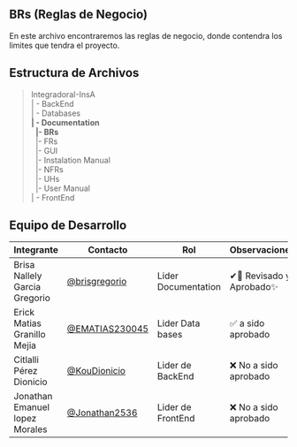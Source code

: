 ##  **BRs (Reglas de Negocio)**

En este archivo encontraremos las reglas de negocio, donde contendra los limites que tendra el proyecto.

## Estructura de Archivos

>IntegradoraI-InsA<br>
>| - BackEnd <br>
>| - Databases<br>
>**| - Documentation**<br>
>&nbsp;&nbsp;**|- BRs**<br>
>&nbsp;&nbsp;|- FRs<br>
>&nbsp;&nbsp;|- GUI<br>
>&nbsp;&nbsp;|- Instalation Manual<br>
>&nbsp;&nbsp;|- NFRs<br>
>&nbsp;&nbsp;|- UHs<br>
>&nbsp;&nbsp;|- User Manual<br>
>| - FrontEnd

## Equipo de Desarrollo
|Integrante|Contacto|Rol|Observaciones|
|----------|-------|---|-------------|
| Brisa Nallely Garcia Gregorio|[@brisgregorio](https://github.com/Brisgregorio)|Lider Documentation|✔👀 Revisado y Aprobado✨
| Erick Matias Granillo Mejia|[@EMATIAS230045](https://github.com/EMATIAS230045)|Lider Data bases|✅ a sido aprobado
| Citlalli Pérez Dionicio|[@KouDionicio ](https://github.com/KouDionicio)|Lider de BackEnd|❌ No a sido aprobado
| Jonathan Emanuel lopez Morales|[@Jonathan2536](https://github.com/Jonathan2536)|Lider de FrontEnd|❌ No a sido aprobado
